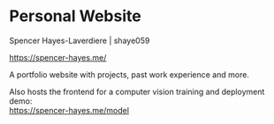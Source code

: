 <h1>Personal Website</h1>
Spencer Hayes-Laverdiere | shaye059

https://spencer-hayes.me/

A portfolio website with projects, past work experience and more.

Also hosts the frontend for a computer vision training and deployment demo:  
https://spencer-hayes.me/model
